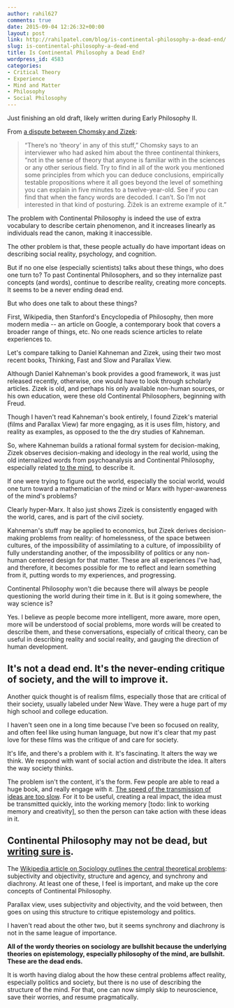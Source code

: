 ```yaml
---
author: rahil627
comments: true
date: 2015-09-04 12:26:32+00:00
layout: post
link: http://rahilpatel.com/blog/is-continental-philosophy-a-dead-end/
slug: is-continental-philosophy-a-dead-end
title: Is Continental Philosophy a Dead End?
wordpress_id: 4583
categories:
- Critical Theory
- Experience
- Mind and Matter
- Philosophy
- Social Philosophy
---
```


Just finishing an old draft, likely written during Early Philosophy II.

From [a dispute between Chomsky and Zizek](http://www.openculture.com/2013/07/slavoj-zizek-responds-to-noam-chomsky.html):


<blockquote>“There’s no ‘theory’ in any of this stuff,” Chomsky says to an interviewer who had asked him about the three continental thinkers, “not in the sense of theory that anyone is familiar with in the sciences or any other serious field. Try to find in all of the work you mentioned some principles from which you can deduce conclusions, empirically testable propositions where it all goes beyond the level of something you can explain in five minutes to a twelve-year-old. See if you can find that when the fancy words are decoded. I can’t. So I’m not interested in that kind of posturing. Žižek is an extreme example of it.”</blockquote>



The problem with Continental Philosophy is indeed the use of extra vocabulary to describe certain phenomenon, and it increases linearly as individuals read the canon, making it inaccessible. 

The other problem is that, these people actually do have important ideas on describing social reality, psychology, and cognition. 

But if no one else (especially scientists) talks about these things, who does one turn to? To past Continental Philosophers, and so they internalize past concepts (and words), continue to describe reality, creating more concepts. It seems to be a never ending dead end.

But who does one talk to about these things?

First, Wikipedia, then Stanford's Encyclopedia of Philosophy, then more modern media -- an article on Google, a contemporary book that covers a broader range of things, etc. No one reads science articles to relate experiences to.

Let's compare talking to Daniel Kahneman and Zizek, using their two most recent books, Thinking, Fast and Slow and Parallax View.

Although Daniel Kahneman's book provides a good framework, it was just released recently, otherwise, one would have to look through scholarly articles. Zizek is old, and perhaps his only available non-human sources, or his own education, were these old Continental Philosophers, beginning with Freud.

Though I haven't read Kahneman's book entirely, I found Zizek's material (films and Parallax View) far more engaging, as it is uses film, history, and reality as examples, as opposed to the the dry studies of Kahneman.

So, where Kahneman builds a rational formal system for decision-making, Zizek observes decision-making and ideology in the real world, using the old internalized words from psychoanalysis and Continental Philosophy, especially related [to the mind](https://en.wikipedia.org/wiki/Philosophy_of_mind#Philosophy_of_mind_in_the_continental_tradition), to describe it.

If one were trying to figure out the world, especially the social world, would one turn toward a mathematician of the mind or Marx with hyper-awareness of the mind's problems?

Clearly hyper-Marx. It also just shows Zizek is consistently engaged with the world, cares, and is part of the civil society.

Kahneman's stuff may be applied to economics, but Zizek derives decision-making problems from reality: of homelessness, of the space between cultures, of the impossibility of assimilating to a culture, of impossibility of fully understanding another, of the impossibility of politics or any non-human centered design for that matter. These are all experiences I've had, and therefore, it becomes possible for me to reflect and learn something from it, putting words to my experiences, and progressing.

Continental Philosophy won't die because there will always be people questioning the world during their time in it. But is it going somewhere, the way science is?

Yes. I believe as people become more intelligent, more aware, more open, more will be understood of social problems, more words will be created to describe them, and these conversations, especially of critical theory, can be useful in describing reality and social reality, and gauging the direction of human development.

**It's not a dead end. It's the never-ending critique of society, and the will to improve it.**
--

Another quick thought is of realism films, especially those that are critical of their society, usually labeled under New Wave. They were a huge part of my high school and college education.

I haven't seen one in a long time because I've been so focused on reality, and often feel like using human language, but now it's clear that my past love for these films was the critique of and care for society.

It's life, and there's a problem with it. It's fascinating. It alters the way we think. We respond with want of social action and distribute the idea. It alters the way society thinks.

The problem isn't the content, it's the form. Few people are able to read a huge book, and really engage with it. [The speed of the transmission of ideas are too slow](http://www.rahilpatel.com/blog/the-speed-of-ideas). For it to be useful, creating a real impact, the idea must be transmitted quickly, into the working memory [todo: link to working memory and creativity], so then the person can take action with these ideas in it.

**Continental Philosophy may not be dead, but [writing sure is](http://www.rahilpatel.com/blog/no-more-writing).**
--

The [Wikipedia article on Sociology outlines the central theoretical problems](https://en.wikipedia.org/wiki/Sociology#Central_theoretical_problems): subjectivity and objectivity, structure and agency, and synchrony and diachrony. At least one of these, I feel is important, and make up the core concepts of Continental Philosophy.

Parallax view, uses subjectivity and objectivity, and the void between, then goes on using this structure to critique epistemology and politics.

I haven't read about the other two, but it seems synchrony and diachrony is not in the same league of importance.

**All of the wordy theories on sociology are bullshit because the underlying theories on epistemology, especially philosophy of the mind, are bullshit. These are the dead ends.**

It is worth having dialog about the how these central problems affect reality, especially politics and society, but there is no use of describing the structure of the mind. For that, one can now simply skip to neuroscience, save their worries, and resume pragmatically.

